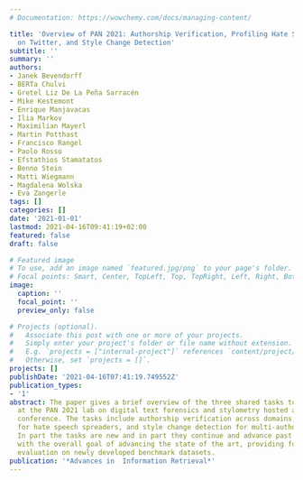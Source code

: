 ```yaml
---
# Documentation: https://wowchemy.com/docs/managing-content/

title: 'Overview of PAN 2021: Authorship Verification, Profiling Hate Speech Spreaders
  on Twitter, and Style Change Detection'
subtitle: ''
summary: ''
authors:
- Janek Bevendorff
- BERTa Chulvi
- Gretel Liz De La Peña Sarracén
- Mike Kestemont
- Enrique Manjavacas
- Ilia Markov
- Maximilian Mayerl
- Martin Potthast
- Francisco Rangel
- Paolo Rosso
- Efstathios Stamatatos
- Benno Stein
- Matti Wiegmann
- Magdalena Wolska
- Eva Zangerle
tags: []
categories: []
date: '2021-01-01'
lastmod: 2021-04-16T09:41:19+02:00
featured: false
draft: false

# Featured image
# To use, add an image named `featured.jpg/png` to your page's folder.
# Focal points: Smart, Center, TopLeft, Top, TopRight, Left, Right, BottomLeft, Bottom, BottomRight.
image:
  caption: ''
  focal_point: ''
  preview_only: false

# Projects (optional).
#   Associate this post with one or more of your projects.
#   Simply enter your project's folder or file name without extension.
#   E.g. `projects = ["internal-project"]` references `content/project/deep-learning/index.md`.
#   Otherwise, set `projects = []`.
projects: []
publishDate: '2021-04-16T07:41:19.749552Z'
publication_types:
- '1'
abstract: The paper gives a brief overview of the three shared tasks to be organized
  at the PAN 2021 lab on digital text forensics and stylometry hosted at the CLEF
  conference. The tasks include authorship verification across domains, author profiling
  for hate speech spreaders, and style change detection for multi-author documents.
  In part the tasks are new and in part they continue and advance past shared tasks,
  with the overall goal of advancing the state of the art, providing for an objective
  evaluation on newly developed benchmark datasets.
publication: '*Advances in  Information Retrieval*'
---
```

